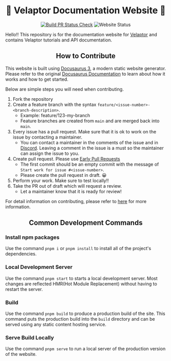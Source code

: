 <!-- markdownlint-disable MD033 -->
<!-- markdownlint-disable MD041 -->

<span align="center">

# 📃 Velaptor Documentation Website 📃

</span>

<span align="center">

[![Build PR Status Check](https://img.shields.io/github/actions/workflow/status/KinsonDigital/Velaptor/build-status-check.yml?label=%E2%9A%99%EF%B8%8FBuild)](https://github.com/KinsonDigital/Velaptor/actions/workflows/build-status-check.yml)
![Website Status](https://img.shields.io/website/https/docs.velaptor.io?label=Doc%20Site%20Status&up_message=Site%20Up🤘🏻&up_color=seagreen&down_message=Site%20Down🥺&down_color=indianred)

</span>

Hello!!  This repository is for the documentation website for [Velaptor](https://github.com/KinsonDigital/Velaptor) and contains Velaptor tutorials and API documentation.

<span align="center">

## **How to Contribute**

</span>

This website is built using [Docusaurus 3](https://docusaurus.io/), a modern static website generator.
Please refer to the original [Docusaurus Documentation](https://docusaurus.io/docs) to learn about how it works and how to get started.

Below are simple steps you will need when contributing.

1. Fork the repository
2. Create a feature branch with the syntax `feature/<issue-number>-<branch-description>`.
   - Example: feature/123-my-branch
   - Feature branches are created from `main` and are merged back into `main`.
3. Every issue has a pull request.  Make sure that it is ok to work on the issue by contacting a maintainer.
   - You can contact a maintainer in the comments of the issue and in [Discord](https://discord.gg/qewu6fNgv7).  Leaving a comment in the issue is a must so the maintainer can assign the issue to you.
4. Create pull request. Please use [Early Pull Requests](https://medium.com/practical-blend/pull-request-first-f6bb667a9b6)
    - The first commit should be an empty commit with the message of `Start work for issue #<issue-number>`.
    - Please create the pull request in draft. 😀
5. Perform your work.  Make sure to test locally!!
6. Take the PR out of draft which will request a review.  
    - Let a maintainer know that it is ready for review!

For detail information on contributing, please refer to [here](https://github.com/KinsonDigital/.github/blob/main/docs/CONTRIBUTING.md) for more information.

<span align="center">

## **Common Development Commands**

</span>

### **Install npm packages**

Use the command `pnpm i` or `pnpm install` to install all of the project's dependencies.

### **Local Development Server**

Use the command `pnpm start` to starts a local development server. Most changes are reflected HMR(Hot Module Replacement) without having to restart the server.

### **Build**

Use the command `pnpm build` to produce a production build of the site. This command puts the production build into the `build` directory and can be served using any static content hosting service.

### **Serve Build Locally**

Use the command `pnpm serve` to run a local server of the production version of the website.
